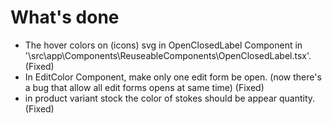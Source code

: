 # What's done

- The hover colors on (icons) svg in OpenClosedLabel Component in '\src\app\Components\ReuseableComponents\OpenClosedLabel.tsx'. (Fixed)
- In EditColor Component, make only one edit form be open. (now there's a bug that allow all edit forms opens at same time) (Fixed)
- in product variant stock the color of stokes should be appear quantity. (Fixed)